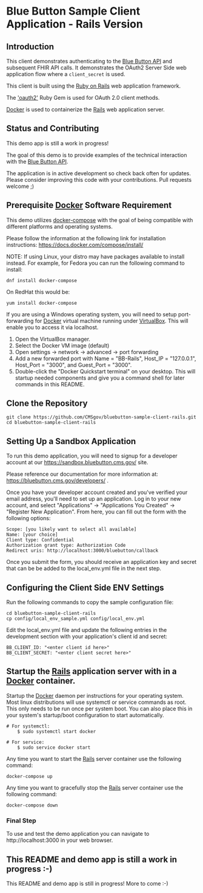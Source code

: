 Blue Button Sample Client Application - Rails Version
======================================================

## Introduction

This client demonstrates authenticating to the [Blue Button API](https://bluebutton.cms.gov/) and subsequent FHIR API calls.
It demonstrates the OAuth2 Server Side web application flow where a `client_secret` is used.

This client is built using the [Ruby on Rails](https://rubyonrails.org/) web application framework. 

The ['oauth2'](https://rubygems.org/gems/oauth2/versions/1.2.0) Ruby Gem is used for OAuth 2.0 client methods.

[Docker](https://www.docker.com/) is used to containerize the [Rails](https://rubyonrails.org/) web application server.

## Status and Contributing

This demo app is still a work in progress! 

The goal of this demo is to provide examples of the technical interaction with the [Blue Button API](https://bluebutton.cms.gov/).

The application is in active development so check back often for updates.
Please consider improving this code with your contributions. Pull requests welcome ;) 

## Prerequisite [Docker](https://www.docker.com/) Software Requirement

This demo utilizes [docker-compose](https://docs.docker.com/compose/) with the goal of being compatible with different platforms and operating systems. 

Please follow the information at the following link for installation instructions: https://docs.docker.com/compose/install/

NOTE: If using Linux, your distro may have packages available to install instead. For example, for Fedora you can run the following command to install:

    dnf install docker-compose

On RedHat this would be:

    yum install docker-compose

If you are using a Windows operating system, you will need to setup port-forwarding for [Docker](https://www.docker.com/) virtual machine running under [VirtualBox](https://www.virtualbox.org/). This will enable you to access it via localhost.

  1. Open the VirtualBox manager.
  2. Select the Docker VM image (default)
  3. Open settings -> network -> advanced -> port forwarding
  4. Add a new forwarded port with Name = "BB-Rails", Host_IP = "127.0.0.1", Host_Port = "3000", and Guest_Port = "3000".
  5. Double-click the "Docker Quickstart terminal" on your desktop. This will startup needed components and give you a command shell for later commands in this README.

## Clone the Repository

    git clone https://github.com/CMSgov/bluebutton-sample-client-rails.git
    cd bluebutton-sample-client-rails 

## Setting Up a Sandbox Application

To run this demo application, you will need to signup for a developer account
at our https://sandbox.bluebutton.cms.gov/ site.

Please reference our documentation for more information at: https://bluebutton.cms.gov/developers/ .

Once you have your developer account created and you've verified your email address,
you'll need to set up an application. Log in to your new account, and select
"Applications" -> "Applications You Created" -> "Register New Application". From
here, you can fill out the form with the following options:

    Scope: [you likely want to select all available]
    Name: [your choice]
    Client type: Confidential
    Authorization grant type: Authorization Code
    Redirect uris: http://localhost:3000/bluebutton/callback

Once you submit the form, you should receive an application key and secret that
can be be added to the local_env.yml file in the next step.

## Configuring the Client Side ENV Settings

Run the following commands to copy the sample configuration file:

    cd bluebutton-sample-client-rails
    cp config/local_env_sample.yml config/local_env.yml

Edit the local_env.yml file and update the following entries in the development section with your
application's client id and secret: 

    BB_CLIENT_ID: "<enter client id here>"
    BB_CLIENT_SECRET: "<enter client secret here>"


## Startup the [Rails](https://rubyonrails.org/) application server with in a [Docker](https://www.docker.com/) container.

Startup the [Docker](https://www.docker.com/) daemon per instructions for your operating system. Most linux distributions will use systemctl or service commands as root. This only needs to be run once per system boot. You can also place this in your system's startup/boot configuration to start automatically.

    # For systemctl:
        $ sudo systemctl start docker

    # For service:
        $ sudo service docker start

Any time you want to start the [Rails](https://rubyonrails.org/) server container use the following command:

    docker-compose up


Any time you want to gracefully stop the [Rails](https://rubyonrails.org/) server container use the following command:

    docker-compose down
    
### Final Step

To use and test the demo application you can navigate to http://localhost:3000 in your web browser.


## This README and demo app is still a work in progress :-)

This README and demo app is still in progress! More to come :-)
